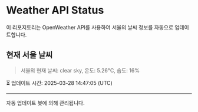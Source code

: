 
# Weather API Status

이 리포지토리는 OpenWeather API를 사용하여 서울의 날씨 정보를 자동으로 업데이트합니다.

## 현재 서울 날씨
> 서울의 현재 날씨: clear sky, 온도: 5.26°C, 습도: 16%

⏳ 업데이트 시간: 2025-03-28 14:47:05 (UTC)

---
자동 업데이트 봇에 의해 관리됩니다.
